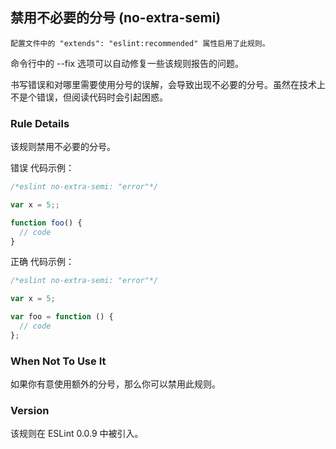 ## 禁用不必要的分号 (no-extra-semi)

`配置文件中的 "extends": "eslint:recommended" 属性启用了此规则。`

命令行中的 --fix 选项可以自动修复一些该规则报告的问题。

书写错误和对哪里需要使用分号的误解，会导致出现不必要的分号。虽然在技术上不是个错误，但阅读代码时会引起困惑。

### Rule Details

该规则禁用不必要的分号。

错误 代码示例：

```js
/*eslint no-extra-semi: "error"*/

var x = 5;;

function foo() {
  // code
}
```

正确 代码示例：

```js
/*eslint no-extra-semi: "error"*/

var x = 5;

var foo = function () {
  // code
};
```

### When Not To Use It

如果你有意使用额外的分号，那么你可以禁用此规则。

### Version

该规则在 ESLint 0.0.9 中被引入。
